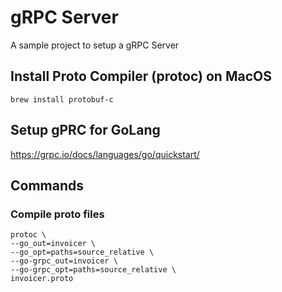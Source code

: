 # gRPC Server
A sample project to setup a gRPC Server

## Install Proto Compiler (protoc) on MacOS
```shell
brew install protobuf-c
```

## Setup gPRC for GoLang
https://grpc.io/docs/languages/go/quickstart/

## Commands
### Compile proto files
```shell
protoc \
--go_out=invoicer \
--go_opt=paths=source_relative \
--go-grpc_out=invoicer \
--go-grpc_opt=paths=source_relative \
invoicer.proto
```
